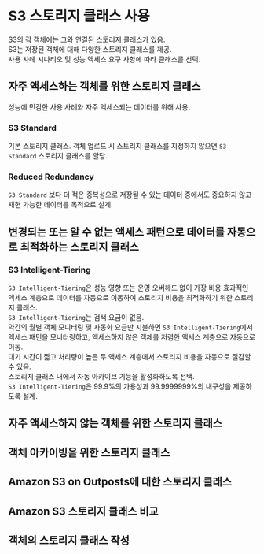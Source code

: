 # **S3 스토리지 클래스 사용**
S3의 각 객체에는 그와 연결된 스토리지 클래스가 있음. \
S3는 저장된 객체에 대해 다양한 스토리지 클래스를 제공. \
사용 사례 시나리오 및 성능 액세스 요구 사항에 따라 클래스를 선택.

## **자주 액세스하는 객체를 위한 스토리지 클래스**
성능에 민감한 사용 사례와 자주 액세스되는 데이터를 위해 사용.
### **S3 Standard**
기본 스토리지 클래스. 객체 업로드 시 스토리지 클래스를 지정하지 않으면 `S3 Standard` 스토리지 클래스를 할당.
### **Reduced Redundancy**
`S3 Standard` 보다 더 적은 중복성으로 저장될 수 있는 데이터 중에서도 중요하지 않고 재현 가능한 데이터를 목적으로 설계.


## **변경되는 또는 알 수 없는 액세스 패턴으로 데이터를 자동으로 최적화하는 스토리지 클래스**
### **S3 Intelligent-Tiering**
`S3 Intelligent-Tiering`은 성능 영향 또는 운영 오버헤드 없이 가장 비용 효과적인 액세스 계층으로 데이터를 자동으로 이동하여 스토리지 비용을 최적화하기 위한 스토리지 클래스. \
`S3 Intelligent-Tiering`는 검색 요금이 없음. \
약간의 월별 객체 모니터링 및 자동화 요금만 지불하면 `S3 Intelligent-Tiering`에서 액세스 패턴을 모니터링하고, 액세스하지 않은 객체를 저렴한 액세스 계층으로 자동으로 이동. \
대기 시간이 짧고 처리량이 높은 두 액세스 계층에서 스토리지 비용을 자동으로 절감할 수 있음. \
스토리지 클래스 내에서 자동 아카이브 기능을 활성화하도록 선택.\
`S3 Intelligent-Tiering`은 99.9%의 가용성과 99.9999999%의 내구성을 제공하도록 설계.

## 자주 액세스하지 않는 객체를 위한 스토리지 클래스
## 객체 아카이빙을 위한 스토리지 클래스
## Amazon S3 on Outposts에 대한 스토리지 클래스
## Amazon S3 스토리지 클래스 비교
## 객체의 스토리지 클래스 작성